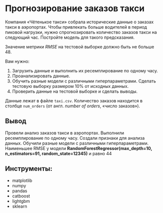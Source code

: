 #  Прогнозирование заказов такси

Компания «Чётенькое такси» собрала исторические данные о заказах такси в аэропортах. Чтобы привлекать больше водителей в период пиковой нагрузки, нужно спрогнозировать количество заказов такси на следующий час. Постройте модель для такого предсказания.

Значение метрики *RMSE* на тестовой выборке должно быть не больше 48.

Вам нужно:

1. Загрузить данные и выполнить их ресемплирование по одному часу.
2. Проанализировать данные.
3. Обучить разные модели с различными гиперпараметрами. Сделать тестовую выборку размером 10% от исходных данных.
4. Проверить данные на тестовой выборке и сделать выводы.


Данные лежат в файле `taxi.csv`. Количество заказов находится в столбце `num_orders` (от англ. *number of orders*, «число заказов»).

## Вывод

Провели анализ заказов такси в аэропортах. Выполнили ресемплирование по одному часу. Создали признаки для анализа данных. Обучили разные модели с различными гиперпараметрами. Наименьшее RMSE у модели **RandomForestRegressor(max_depth=10, n_estimators=91, random_state=12345)** и равно 44

## Инструменты:

- matplotlib
- numpy
- pandas
- catboost
- lightgbm
- sklearn
